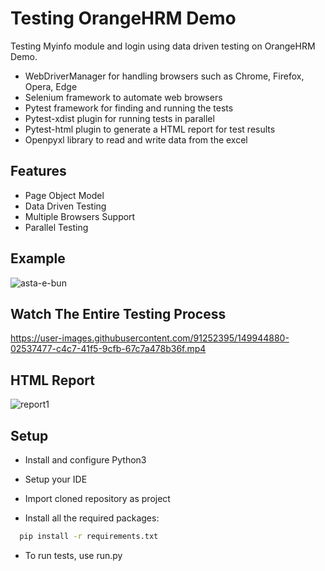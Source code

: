 
# Testing OrangeHRM Demo

Testing Myinfo module and login using data driven testing on OrangeHRM Demo.

- WebDriverManager for handling browsers such as Chrome, Firefox, Opera, Edge
- Selenium framework to automate web browsers
- Pytest framework for finding and running the tests
- Pytest-xdist plugin for running tests in parallel
- Pytest-html plugin to generate a HTML report for test results
- Openpyxl library to read and write data from the excel

## Features

- Page Object Model
- Data Driven Testing
- Multiple Browsers Support
- Parallel Testing


## Example

![asta-e-bun](https://user-images.githubusercontent.com/91252395/143234801-42c148ef-33b3-4afb-becd-af231d3d8eb9.gif)

## Watch The Entire Testing Process

https://user-images.githubusercontent.com/91252395/149944880-02537477-c4c7-41f5-9cfb-67c7a478b36f.mp4

## HTML Report

![report1](https://user-images.githubusercontent.com/91252395/143235710-20354127-d954-40b8-9ce1-75f02c3d38f4.png)
## Setup

- Install and configure Python3

- Setup your IDE

- Import cloned repository as project

- Install all the required packages:

```bash
  pip install -r requirements.txt
```
- To run tests, use run.py
